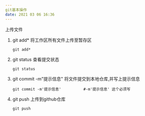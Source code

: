 ```yaml
---
git基本操作
date: 2021 03 06 16:36
---
```


上传文件

1. git add* 将工作区所有文件上传至暂存区

   ```
   git add*
   ```

2. git status  查看提交状态

   ```
   git status
   ```

3. git commit -m"提示信息"     将文件提交到本地仓库,并写上提示信息

   ```
   git commit -m'提示信息'          #-m'提示信息' 这个必须写
   ```

4. git push  上传到github仓库

   ```
   git push
   ```

   



